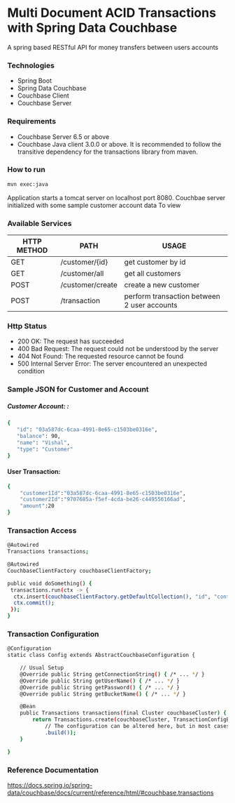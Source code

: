 # Multi Document ACID Transactions with Spring Data Couchbase

A spring based RESTful API for money transfers between users accounts

### Technologies
- Spring Boot
- Spring Data Couchbase
- Couchbase Client 
- Couchbase Server

### Requirements
- Couchbase Server 6.5 or above
- Couchbase Java client 3.0.0 or above. It is recommended to follow the transitive dependency for the transactions library from maven.

### How to run
```sh
mvn exec:java
```

Application starts a tomcat server on localhost port 8080. Couchbae server initialized with some sample customer account data To view


### Available Services

| HTTP METHOD | PATH | USAGE |
| -----------| ------ | ------ |
| GET | /customer/{id} | get customer by id | 
| GET | /customer/all | get all customers | 
| POST | /customer/create | create a new customer | 
| POST | /transaction | perform transaction between 2 user accounts | 

### Http Status
- 200 OK: The request has succeeded
- 400 Bad Request: The request could not be understood by the server 
- 404 Not Found: The requested resource cannot be found
- 500 Internal Server Error: The server encountered an unexpected condition 

### Sample JSON for Customer and Account

##### Customer Account: : 

```sh
{
   "id": "03a587dc-6caa-4991-8e65-c1503be0316e",
   "balance": 90,
   "name": "Vishal",
   "type": "Customer"
}
```

#### User Transaction:
```sh
{
	"customer1Id":"03a587dc-6caa-4991-8e65-c1503be0316e",
	"customer2Id":"9707685a-f5ef-4cda-be26-c449556166ad",
	"amount":20
}
```
### Transaction Access
```sh
@Autowired
Transactions transactions;

@Autowired
CouchbaseClientFactory couchbaseClientFactory;

public void doSomething() {
 transactions.run(ctx -> {
  ctx.insert(couchbaseClientFactory.getDefaultCollection(), "id", "content");
  ctx.commit();
 });
}
```

### Transaction Configuration
```sh
@Configuration
static class Config extends AbstractCouchbaseConfiguration {

    // Usual Setup
    @Override public String getConnectionString() { /* ... */ }
    @Override public String getUserName() { /* ... */ }
    @Override public String getPassword() { /* ... */ }
    @Override public String getBucketName() { /* ... */ }

	@Bean
	public Transactions transactions(final Cluster couchbaseCluster) {
		return Transactions.create(couchbaseCluster, TransactionConfigBuilder.create()
			// The configuration can be altered here, but in most cases the defaults are fine.
			.build());
	}

}
```

### Reference Documentation
https://docs.spring.io/spring-data/couchbase/docs/current/reference/html/#couchbase.transactions

